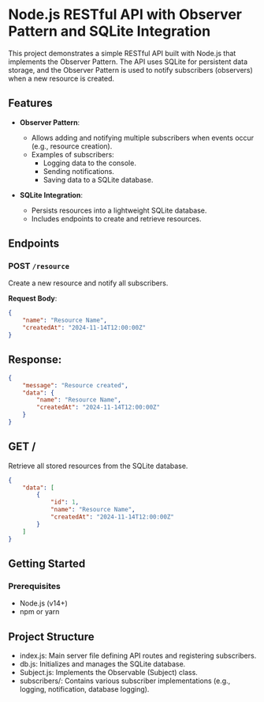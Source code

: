 # Node.js RESTful API with Observer Pattern and SQLite Integration

This project demonstrates a simple RESTful API built with Node.js that implements the Observer Pattern. The API uses SQLite for persistent data storage, and the Observer Pattern is used to notify subscribers (observers) when a new resource is created.

## Features

- **Observer Pattern**:

  - Allows adding and notifying multiple subscribers when events occur (e.g., resource creation).
  - Examples of subscribers:
    - Logging data to the console.
    - Sending notifications.
    - Saving data to a SQLite database.

- **SQLite Integration**:
  - Persists resources into a lightweight SQLite database.
  - Includes endpoints to create and retrieve resources.

## Endpoints

### POST `/resource`

Create a new resource and notify all subscribers.

**Request Body**:

```json
{
	"name": "Resource Name",
	"createdAt": "2024-11-14T12:00:00Z"
}
```

## Response:

```json
{
	"message": "Resource created",
	"data": {
		"name": "Resource Name",
		"createdAt": "2024-11-14T12:00:00Z"
	}
}
```

## GET /

Retrieve all stored resources from the SQLite database.

```json
{
	"data": [
		{
			"id": 1,
			"name": "Resource Name",
			"createdAt": "2024-11-14T12:00:00Z"
		}
	]
}
```

## Getting Started

### Prerequisites

- Node.js (v14+)
- npm or yarn

## Project Structure

- index.js: Main server file defining API routes and registering subscribers.
- db.js: Initializes and manages the SQLite database.
- Subject.js: Implements the Observable (Subject) class.
- subscribers/: Contains various subscriber implementations (e.g., logging, notification, database logging).
